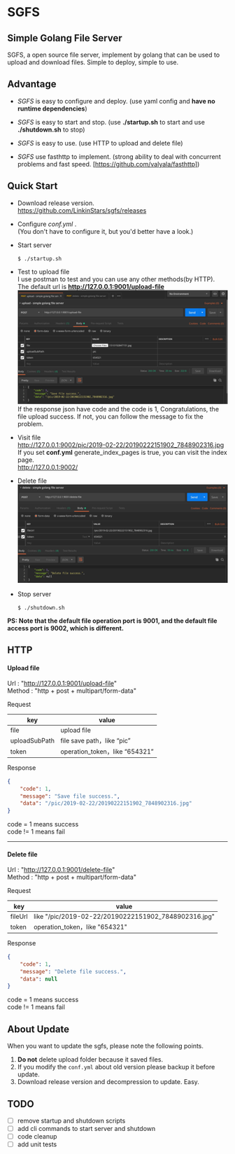 # SGFS

## Simple Golang File Server
SGFS, a open source file server, implement by golang that can be used to upload and download files. Simple to deploy, simple to use. 

## Advantage
- *SGFS* is easy to configure and deploy. (use yaml config and **have no runtime dependencies**)

- *SGFS* is easy to start and stop. (use **./startup.sh** to start and use **./shutdown.sh** to stop)

- *SGFS* is easy to use. (use HTTP to upload and delete file)

- *SGFS* use fasthttp to implement. (strong ability to deal with concurrent problems and fast speed. [https://github.com/valyala/fasthttp])

## Quick Start
-  Download release version.  
    https://github.com/LinkinStars/sgfs/releases
-  Configure *conf.yml* .  
(You don't have to configure it, but you'd better have a look.)
-  Start server

    ````
    $ ./startup.sh
    ````
    
- Test to upload file  
I use postman to test and you can use any other methods(by HTTP).  
The default url is **http://127.0.0.1:9001/upload-file**
![](images/upload.jpg)
If the response json have code and the code is 1, Congratulations, the file upload success. If not, you can follow the message to fix the problem.

 
- Visit file  
    http://127.0.0.1:9002/pic/2019-02-22/20190222151902_7848902316.jpg  
    If you set **conf.yml** generate_index_pages is true, you can visit the index page.  
    http://127.0.0.1:9002/  
    
- Delete file  
![](images/delete.jpg)


- Stop server  

    ````
    $ ./shutdown.sh
    ````
    
    
**PS: Note that the default file operation port is 9001, and the default file access port is 9002, which is different.**

## HTTP

#### Upload file
Url : "http://127.0.0.1:9001/upload-file"  
Method : "http + post + multipart/form-data"  

Request  

| key | value |
| --- | --- |
| file | upload file |
| uploadSubPath | file save path，like “pic” |
| token | operation_token，like “654321” |

Response  

````json
{
    "code": 1,
    "message": "Save file success.",
    "data": "/pic/2019-02-22/20190222151902_7848902316.jpg"
}
````

code = 1 means success  
code != 1 means fail  

---

#### Delete file
Url : "http://127.0.0.1:9001/delete-file"  
Method : "http + post + multipart/form-data"  

Request  

| key | value |
| --- | --- |
| fileUrl | like "/pic/2019-02-22/20190222151902_7848902316.jpg" |
| token | operation_token，like "654321" |

Response  

````json
{
    "code": 1,
    "message": "Delete file success.",
    "data": null
}
````

code = 1 means success  
code != 1 means fail  


## About Update
When you want to update the sgfs, please note the following points.
1. **Do not** delete upload folder because it saved files.
2. If you modify the `conf.yml` about old version please backup it before update.
3. Download release version and decompression to update. Easy.

## TODO
- [ ] remove startup and shutdown scripts
- [ ] add cli commands to start server and shutdown
- [ ] code cleanup
- [ ] add unit tests
